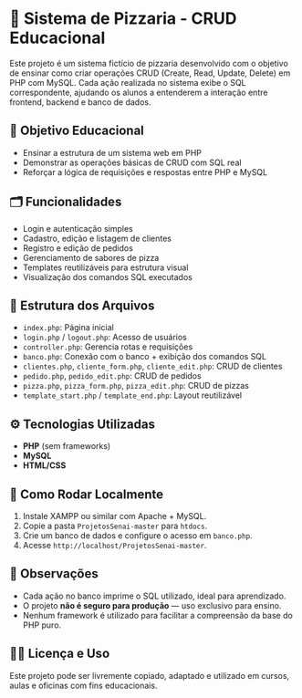 # 🍕 Sistema de Pizzaria - CRUD Educacional

Este projeto é um sistema fictício de pizzaria desenvolvido com o objetivo de ensinar como criar operações CRUD (Create, Read, Update, Delete) em PHP com MySQL. Cada ação realizada no sistema exibe o SQL correspondente, ajudando os alunos a entenderem a interação entre frontend, backend e banco de dados.

## 🎯 Objetivo Educacional

- Ensinar a estrutura de um sistema web em PHP
- Demonstrar as operações básicas de CRUD com SQL real
- Reforçar a lógica de requisições e respostas entre PHP e MySQL

## 🗂️ Funcionalidades

- Login e autenticação simples
- Cadastro, edição e listagem de clientes
- Registro e edição de pedidos
- Gerenciamento de sabores de pizza
- Templates reutilizáveis para estrutura visual
- Visualização dos comandos SQL executados

## 📁 Estrutura dos Arquivos

- `index.php`: Página inicial
- `login.php` / `logout.php`: Acesso de usuários
- `controller.php`: Gerencia rotas e requisições
- `banco.php`: Conexão com o banco + exibição dos comandos SQL
- `clientes.php`, `cliente_form.php`, `cliente_edit.php`: CRUD de clientes
- `pedido.php`, `pedido_edit.php`: CRUD de pedidos
- `pizza.php`, `pizza_form.php`, `pizza_edit.php`: CRUD de pizzas
- `template_start.php` / `template_end.php`: Layout reutilizável

## ⚙️ Tecnologias Utilizadas

- **PHP** (sem frameworks)
- **MySQL**
- **HTML/CSS**

## 🚀 Como Rodar Localmente

1. Instale XAMPP ou similar com Apache + MySQL.
2. Copie a pasta `ProjetosSenai-master` para `htdocs`.
3. Crie um banco de dados e configure o acesso em `banco.php`.
4. Acesse `http://localhost/ProjetosSenai-master`.

## 📢 Observações

- Cada ação no banco imprime o SQL utilizado, ideal para aprendizado.
- O projeto **não é seguro para produção** — uso exclusivo para ensino.
- Nenhum framework é utilizado para facilitar a compreensão da base do PHP puro.

## 🧑‍🏫 Licença e Uso

Este projeto pode ser livremente copiado, adaptado e utilizado em cursos, aulas e oficinas com fins educacionais.
